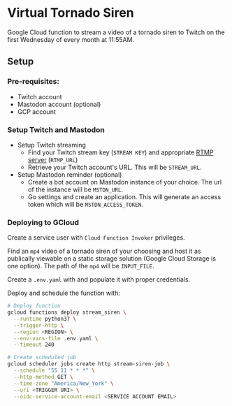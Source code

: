 # Virtual Tornado Siren

Google Cloud function to stream a video of a tornado siren to Twitch on the
first Wednesday of every month at 11:55AM.

## Setup

### Pre-requisites:
  - Twitch account
  - Mastodon account (optional)
  - GCP account

### Setup Twitch and Mastodon
  - Setup Twitch streaming
    - Find your Twitch stream key (`STREAM KEY`) and appropriate [RTMP
      server](https://stream.twitch.tv/ingests/) (`RTMP_URL`)
    - Retrieve your Twitch account's URL. This will be `STREAM_URL`.
  - Setup Mastodon reminder (optional)
    - Create a bot account on Mastodon instance of your choice. The url of the
      instance will be `MSTDN_URL`.
    - Go settings and create an application. This will generate an access token
      which will be `MSTDN_ACCESS_TOKEN`.

### Deploying to GCloud

Create a service user with `Cloud Function Invoker` privileges.

Find an `mp4` video of a tornado siren of your choosing and host it as
publically viewable on a static storage solution (Google Cloud Storage is one
option). The path of the `mp4` will be `INPUT_FILE`.

Create a `.env.yaml` with and populate it with proper credentials.

Deploy and schedule the function with:

```bash
# Deploy function
gcloud functions deploy stream_siren \
  --runtime python37 \
  --trigger-http \
  --region <REGION> \
  --env-vars-file .env.yaml \
  --timeout 240

# Create scheduled job
gcloud scheduler jobs create http stream-siren-job \
  --schedule "55 11 * * *" \
  --http-method GET \
  --time-zone "America/New_York" \
  --uri <TRIGGER URI> \
  --oidc-service-account-email <SERVICE ACCOUNT EMAIL>
```